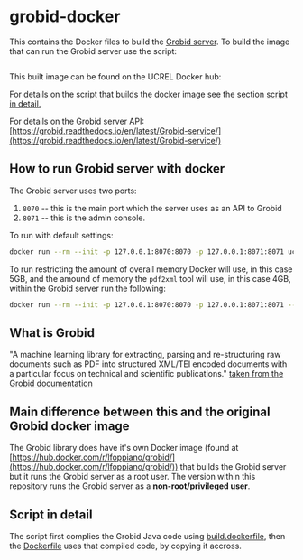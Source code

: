 # grobid-docker

This contains the Docker files to build the [Grobid server](https://github.com/kermitt2/grobid). To build the image that can run the Grobid server use the script:

``` bash
```

This built image can be found on the UCREL Docker hub: []()

For details on the script that builds the docker image see the section [script in detail.](#script-in-detail)

For details on the Grobid server API: [https://grobid.readthedocs.io/en/latest/Grobid-service/](https://grobid.readthedocs.io/en/latest/Grobid-service/)

## How to run Grobid server with docker

The Grobid server uses two ports:

1. `8070` -- this is the main port which the server uses as an API to Grobid
2. `8071` -- this is the admin console.

To run with default settings:

``` bash
docker run --rm --init -p 127.0.0.1:8070:8070 -p 127.0.0.1:8071:8071 ucrel/grobid:0.6.1
```

To run restricting the amount of overall memory Docker will use, in this case 5GB, and the amound of memory the `pdf2xml` tool will use, in this case 4GB, within the Grobid server run the following:

``` bash
docker run --rm --init -p 127.0.0.1:8070:8070 -p 127.0.0.1:8071:8071 --memory=5g --memory-swap=5g --env grobid__3rdparty__pdf2xml__memory__limit__mb=4000 ucrel/grobid:0.6.1
```

## What is Grobid

"A machine learning library for extracting, parsing and re-structuring raw documents such as PDF into structured XML/TEI encoded documents with a particular focus on technical and scientific publications." [taken from the Grobid documentation](https://github.com/kermitt2/grobid)

## Main difference between this and the original Grobid docker image
The Grobid library does have it's own Docker image (found at [https://hub.docker.com/r/lfoppiano/grobid/](https://hub.docker.com/r/lfoppiano/grobid/)) that builds the Grobid server but it runs the Grobid server as a root user. The version within this repository runs the Grobid server as a **non-root/privileged user**.


## Script in detail

The script first complies the Grobid Java code using [build.dockerfile](./build.dockerfile), then the [Dockerfile](./Dockerfile) uses that compiled code, by copying it accross.
